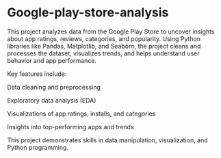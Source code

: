 # Google-play-store-analysis
This project analyzes data from the Google Play Store to uncover insights about app ratings, reviews, categories, and popularity. Using Python libraries like Pandas, Matplotlib, and Seaborn, the project cleans and processes the dataset, visualizes trends, and helps understand user behavior and app performance.

Key features include:

Data cleaning and preprocessing

Exploratory data analysis (EDA)

Visualizations of app ratings, installs, and categories

Insights into top-performing apps and trends


This project demonstrates skills in data manipulation, visualization, and Python programming.
